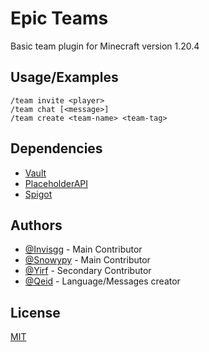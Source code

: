 
# Epic Teams

Basic team plugin for Minecraft version 1.20.4


## Usage/Examples

```
/team invite <player>
/team chat [<message>]
/team create <team-name> <team-tag>
```


## Dependencies

 - [Vault](https://www.spigotmc.org/resources/vault.34315/)
 - [PlaceholderAPI](https://www.spigotmc.org/resources/placeholderapi.6245/)
 - [Spigot](https://getbukkit.org/get/272245e4f948b0a66b0b4c34dfa27c49)

## Authors

- [@Invisgg](https://github.com/invisgg) - Main Contributor
- [@Snowypy](https://github.com/snowypy) - Main Contributor
- [@Yirf](https://github.com/yirf) - Secondary Contributor
- [@Qeid](https://github.com/qeid) - Language/Messages creator


## License

[MIT](https://choosealicense.com/licenses/mit/)

